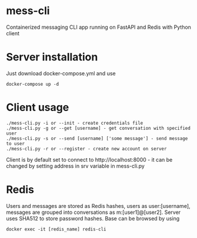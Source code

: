 # mess-cli
Containerized messaging CLI app running on FastAPI and Redis with Python client

# Server installation
Just download docker-compose.yml and use
```
docker-compose up -d
```

# Client usage
```
./mess-cli.py -i or --init - create credentials file
./mess-cli.py -g or --get [username] - get conversation with specified user
./mess-cli.py -s or --send [username] ['some message'] - send message to user
./mess-cli.py -r or --register - create new account on server
```

Client is by default set to connect to http://localhost:8000 - it can be changed by setting address in srv variable in mess-cli.py

# Redis
Users and messages are stored as Redis hashes, users as user:[username], messages are grouped into conversations as m:[user1]@[user2].
Server uses SHA512 to store password hashes.
Base can be browsed by using
```
docker exec -it [redis_name] redis-cli
```
